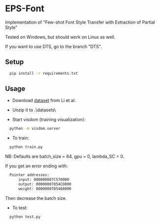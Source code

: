# EPS-Font

Implementation of "Few-shot Font Style Transfer with Extraction of Partial Style"

Tested on Windows, but should work on Linux as well.

If you want to use DTS, go to the branch "DTS".

## Setup

``` bash
  pip install -r requirements.txt
```

## Usage

- Download [dataset](https://github.com/ligoudaner377/font_translator_gan) from Li et al. 

- Unzip it to .\datasets\

- Start visdom (training visualization):
``` bash
  python -m visdom.server
```

- To train:
``` bash
  python train.py
```

NB: Defaults are batch_size = 64, gpu = 0, lambda_SC = 0.

If you get an error ending with:
``` bash
  Pointer addresses:
      input: 000000087C570000
      output: 00000007854CD800
      weight: 0000000785488000
```
Then decrease the batch size.

- To test:
``` bash
  python test.py
```
